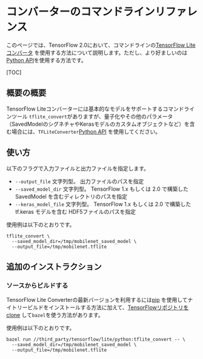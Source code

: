 # コンバーターのコマンドラインリファレンス

このページでは、TensorFlow 2.0において、コマンドラインの[TensorFlow Liteコンバータ](index.md) を使用する方法について説明します。ただし、より好ましいのは[Python API](python_api.md)を使用する方法です。

[TOC]

## 概要の概要

TensorFlow Liteコンバーターには基本的なモデルをサポートするコマンドラインツール `tflite_convert`がありますが、量子化やその他のパラメータ（SavedModelのシグネチャやKerasモデルのカスタムオブジェクトなど）を含む場合には、`TFLiteConverter`[Python API](python_api.md) を使用してください。

## 使い方

以下のフラグで入力ファイルと出力ファイルを指定します。

*   `--output_file` 文字列型。 出力ファイルのパスを指定
*   `--saved_model_dir` 文字列型。 TensorFlow 1.x もしくは 2.0 で構築した SavedModel を含むディレクトリのパスを指定
*   `--keras_model_file` 文字列型。 TensorFlow 1.x もしくは 2.0 で構築した tf.keras モデルを含む HDF5ファイルのパスを指定


使用例は以下のとおりです。

```
tflite_convert \
  --saved_model_dir=/tmp/mobilenet_saved_model \
  --output_file=/tmp/mobilenet.tflite
```

## 追加のインストラクション

### ソースからビルドする

TensorFlow Lite Converterの最新バージョンを利用するには[pip](https://www.tensorflow.org/install/pip) を使用してナイトリービルドをインストールする方法に加えて、[TensorFlowリポジトリをclone](https://www.tensorflow.org/install/source) して`bazel`を使う方法があります。

使用例は以下のとおりです。

```
bazel run //third_party/tensorflow/lite/python:tflite_convert -- \
  --saved_model_dir=/tmp/mobilenet_saved_model \
  --output_file=/tmp/mobilenet.tflite
```
